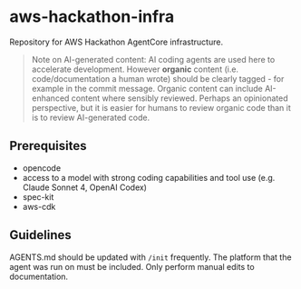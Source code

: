 # aws-hackathon-infra

Repository for AWS Hackathon AgentCore infrastructure.

> Note on AI-generated content: AI coding agents are used here to accelerate development. However **organic** content (i.e. code/documentation a human wrote) should be clearly tagged - for example in the commit message. Organic content can include AI-enhanced content where sensibly reviewed. Perhaps an opinionated perspective, but it is easier for humans to review organic code than it is to review AI-generated code.

## Prerequisites
- opencode
- access to a model with strong coding capabilities and tool use (e.g. Claude Sonnet 4, OpenAI Codex)
- spec-kit
- aws-cdk

## Guidelines
AGENTS.md should be updated with `/init` frequently. The platform that the agent was run on must be included. Only perform manual edits to documentation.
